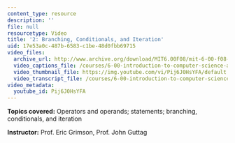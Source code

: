 ```yaml
---
content_type: resource
description: ''
file: null
resourcetype: Video
title: '2: Branching, Conditionals, and Iteration'
uid: 17e53a0c-487b-6583-c1be-48d0fbb69715
video_files:
  archive_url: http://www.archive.org/download/MIT6.00F08/mit-6-00-f08-lec02_300k.mp4
  video_captions_file: /courses/6-00-introduction-to-computer-science-and-programming-fall-2008/bbb8e3c60db351c5a9c4b935f877800e_Pij6J0HsYFA.vtt
  video_thumbnail_file: https://img.youtube.com/vi/Pij6J0HsYFA/default.jpg
  video_transcript_file: /courses/6-00-introduction-to-computer-science-and-programming-fall-2008/f2a4b3a49980982bf38ea7800701d1d7_Pij6J0HsYFA.pdf
video_metadata:
  youtube_id: Pij6J0HsYFA
---
```


**Topics covered:** Operators and operands; statements; branching, conditionals, and iteration

**Instructor:** Prof. Eric Grimson, Prof. John Guttag